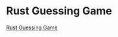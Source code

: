 # Rust Guessing Game

[Rust Guessing Game][1]

[1]: https://doc.rust-lang.org/book/guessing-game.html
